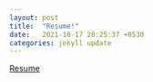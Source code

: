 ```yaml
---
layout: post
title:  "Resume!"
date:   2021-10-17 20:25:37 +0530
categories: jekyll update
---
```

[Resume](../../../../../resume/tribute.html)